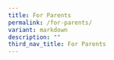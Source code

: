 ```yaml
---
title: For Parents
permalink: /for-parents/
variant: markdown
description: ""
third_nav_title: For Parents
---
```

